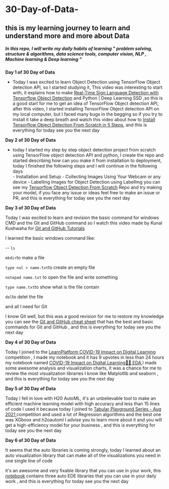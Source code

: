 # 30-Day-of-Data-

## this is my learning journey to learn and understand more and more about Data
##### In this repo, I will write my daily habits of learning " problem solving, structure & algorithms, data science tools, computer vision, NLP , Machine learning & Deep learning "





**Day 1 of 30 Day of Data**
- Today I was excited to learn Object Detection using TensorFlow Object detection API, so I started studying it, This video was interesting to start with, it explains how to make [Real-Time Sign Language Detection with Tensorflow Object Detection](https://www.youtube.com/watch?v=pDXdlXlaCco) and Python | Deep Learning SSD ,so this is a good start for me to get an idea of TensorFlow Object detection API, after this video, I started installing TensorFlow Object detection API on my local computer, but I faced many bugs in the begging so if you try to install it take a deep breath and watch this video about how to [Install Tensorflow Object Detection From Scratch in 5 Steps](https://www.youtube.com/watch?v=dZh_ps8gKgs), and this is everything for today see you the next day 


**Day 2 of 30 Day of Data**
- today I started my step by step object detection project from scratch using TensorFlow object detection API and python, I create the repo and started describing how can you make it from installation to deployment, today I finished the following steps and I will continue in the following days  
                                   - Installation and Setup
                                   - Collecting Images Using Your Webcam or any device 
                                   - Labelling Images for Object Detection using LabelImg
you can see my [Tensorflow Object Detection From Scratch](https://github.com/Kareem-negm/Tensorflow-Object-Detection-From-Scratch) Repo and try making your model, if you face any issue or ideas feel free to make an issue or PR, and this is everything for today see you the next day 


**Day 3 of 30 Day of Data**

Today I was excited to learn and revision the basic command for windows CMD and the Git and GitHub command so I watch this video made by  Kunal Kushwaha for [Git and GitHub Tutorials](https://www.youtube.com/watch?v=apGV9Kg7ics) 

I learned the basic windows command like:

-- `ls` 

`mkdir`to make a file

`type nul > name.txt`to create an empty file 

`notepad name.txt` to open the file and write something 

`type name.txt`to show what is the file contain 

`del`to delet the file 

and all I need for Git 


I know Git well, but this was a good revision for me to restore my knowledge 
you can see the [Git and GitHub cheat sheet](https://github.com/Kareem-negm/30-Day-of-Data/tree/main/Git%20and%20GitHub%20cheat%20sheet) that has the best and basic commands for Git and GitHub , and this is everything for today see you the next day 


**Day 4 of 30 Day of Data**

Today I joined to the [LearnPlatform COVID-19 Impact on Digital Learning
](https://www.kaggle.com/c/learnplatform-covid19-impact-on-digital-learning) competition , I made my notebook and it has 9 upvotes in less than 24 hours my notebook named [COVID-19 Impact on Digital Learning💪🔥 EDA
](https://www.kaggle.com/kareem3egm/covid-19-impact-on-digital-learning-eda/comments#1441291) 
I made some awesome analysis and visualization charts, it was a chance for me to review the most visualization libraries I know like Matplotlib and seaborn , and this is everything for today see you the next day 


**Day 5 of 30 Day of Data**

Today I fell in love with H20 AutoML, it's an unbelievable tool to make an efficient machine learning model with high accuracy and less than 15 lines of code 
I used it because today I joined to [Tabular Playground Series - Aug 2021
](https://www.kaggle.com/c/tabular-playground-series-aug-2021/code) competition and used a lot of Regression algorithms and the best one was XGboox and h2oautoml 
I advise you to learn more about it and you will get a high-efficiency model for your business , and this is everything for today see you the next day 


**Day 6 of 30 Day of Data**

It seems that the auto libraries is coming strongly,
today I learned about an auto visualization library that can make all of the visualizations you need in one single line of code

it's an awesome and very fixable library that you can use in your work, this [notebook](https://github.com/Kareem-negm/30-Day-of-Data/blob/main/automl-lazy-predict-training-30-classifiers.ipynb) contains three auto EDE libraries  that you can use in your daily work , and this is everything for today see you the next day 




